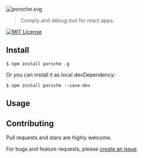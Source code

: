 ![porsche.svg](https://cdn.rawgit.com/bubkoo/porsche/master/porsche.svg)

> Comply and debug tool for react apps.

[![MIT License](https://img.shields.io/badge/license-MIT_License-green.svg?style=flat-square)](https://github.com/bubkoo/porsche/blob/master/LICENSE)

## Install

```
$ npm install porsche -g
```

Or you can install it as local devDependency:

```
$ npm install porsche --save-dev
```

## Usage


## Contributing

Pull requests and stars are highly welcome.

For bugs and feature requests, please [create an issue](https://github.com/bubkoo/porsche/issues/new).
